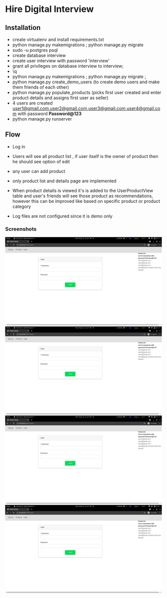 # Hire Digital Interview

## Installation

* create virtualenv and install requirements.txt
* python manage.py makemigrations ; python manage.py migrate
* sudo -u postgres psql
* create database interview
* create user interview with password 'interview'
* grant all privileges on database interview to interview;
* \q
* python manage.py makemigrations ; python manage.py migrate ;
* python manage.py create_demo_users (to create demo users and make them friends of each other)
* python manage.py populate_products (picks first user created and enter product details and assigns first user as
  seller)
* 4 users are created user1@gmail.com,user2@gmail.com,user3@gmail.com,user4@gmail.com with password <strong>Password@123</strong>
* python manage.py runserver

## Flow

* Log in
* Users will see all product list , if user itself is the owner of product then he should see option of edit
* any user can add product
* only product list and details page are implemented
* When product details is viewed it's is added to the UserProductView table and user's friends will see those product as
  recommendations, however this can be improved like based on specific product or product category

* Log files are not configured since it is demo only  

### Screenshots

![Screenshot](assets/screenshots/1.png?raw=true "Screenshot")
![Screenshot](assets/screenshots/1.png?raw=true "Screenshot")
![Screenshot](assets/screenshots/1.png?raw=true "Screenshot")
![Screenshot](assets/screenshots/1.png?raw=true "Screenshot")